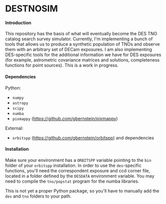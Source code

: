 # DESTNOSIM

#### Introduction
This repository has the basis of what will eventually become the DES TNO catalog search survey simulator. Currently, I'm implementing a bunch of tools that allows us to produce a synthetic population of TNOs and observe them with an arbitrary set of DECam exposures. I am also implementing DES-specific tools for the additional information we have for DES exposures (for example, astrometric covariance matrices and solutions, completeness functions for point sources). This is a work in progress.

#### Dependencies
Python:
- `numpy`
- `astropy`
- `scipy`
- `numba` 
- `pixmappy` (https://github.com/gbernstein/pixmappy)

External:
- `orbitspp` (https://github.com/gbernstein/orbitspp) and dependencies

#### Installation
Make sure your environment has a `ORBITSPP` variable pointing to the `bin` folder of your `orbitspp` installation. In order to use the `des`-specific functions, you'll need the correspondent exposure and ccd corner file, located in a folder defined by the `DESDATA` environment variable. You may need to compile the `tno/popstat` program for the numba libraries.

This is not yet a proper Python package, so you'll have to manually add the `des` and `tno` folders to your path.

